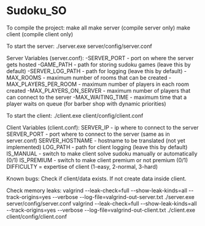 # Sudoku_SO
To compile the project:
make all
make server (compile server only)
make client (compile client only)

To start the server:
./server.exe server/config/server.conf

Server Variables (server.conf):
-SERVER_PORT - port on where the server gets hosted
-GAME_PATH - path for storing sudoku games (leave this by default)
-SERVER_LOG_PATH - path for logging (leave this by default)
-MAX_ROOMS - maximum number of rooms that can be created 
-MAX_PLAYERS_PER_ROOM - maximum number of players in each room created
-MAX_PLAYERS_ON_SERVER - maximum number of players that can connect to the server
-MAX_WAITING_TIME - maximum time that a player waits on queue (for barber shop with dynamic priorities)

To start the client:
./client.exe client/config/client.conf

Client Variables (client.conf):
SERVER_IP - ip where to connect to the server
SERVER_PORT - port where to connect to the server (same as in server.conf)
SERVER_HOSTNAME - hostname to be translated (not yet implemented)
LOG_PATH - path for client logging (leave this by default)
IS_MANUAL - switch to make client solve sudoku manually or automatically (0/1)
IS_PREMIUM - switch to make client premium or not premium (0/1)
DIFFICULTY = expertise of client (1-easy, 2-normal, 3-hard)

Known bugs:
Check if client/data exists. If not create data inside client.

Check memory leaks:
valgrind --leak-check=full --show-leak-kinds=all --track-origins=yes --verbose --log-file=valgrind-out-server.txt ./server.exe server/config/server.conf
valgrind --leak-check=full --show-leak-kinds=all --track-origins=yes --verbose --log-file=valgrind-out-client.txt ./client.exe client/config/client.conf